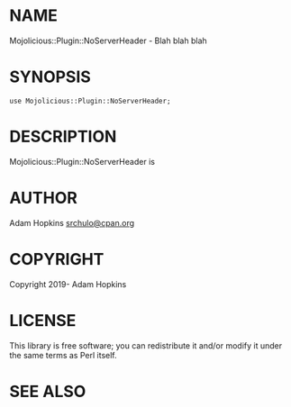 # NAME

Mojolicious::Plugin::NoServerHeader - Blah blah blah

# SYNOPSIS

    use Mojolicious::Plugin::NoServerHeader;

# DESCRIPTION

Mojolicious::Plugin::NoServerHeader is

# AUTHOR

Adam Hopkins <srchulo@cpan.org>

# COPYRIGHT

Copyright 2019- Adam Hopkins

# LICENSE

This library is free software; you can redistribute it and/or modify
it under the same terms as Perl itself.

# SEE ALSO
